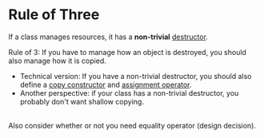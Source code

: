 # Rule of Three
If a class manages resources, it has a **non-trivial** [destructor](Constructors%20and%20Destructors.md#Destructor). 

Rule of 3: If you have to manage how an object is destroyed, you should also manage how it is copied.
- Technical version: If you have a non-trivial destructor, you should also define a  [copy constructor](Overloading.md#Copy%20constructor) and [assignment operator](Overloading.md#Assignment%20Operator).
- Another perspective: if your class has a non-trivial destructor, you probably don't want shallow copying. 

\
Also consider whether or not you need equality operator (design decision).
